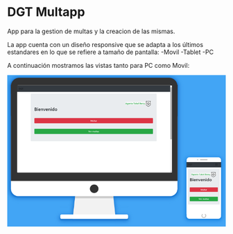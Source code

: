 # DGT Multapp



App para la gestion de multas y la creacion de las mismas.

La app cuenta con un diseño responsive que se adapta a los últimos estandares en lo que se refiere a tamaño de pantalla:
  -Movil
  -Tablet
  -PC
  
  
  A continuación mostramos las vistas tanto para PC como Movil:
  
![Alt text](https://github.com/andonishiraiwa/dgt/blob/master/duo1.png)

